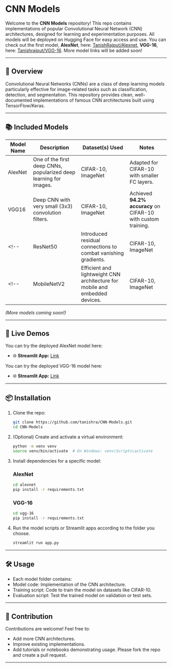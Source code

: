# CNN Models

Welcome to the **CNN Models** repository! This repo contains implementations of popular Convolutional Neural Network (CNN) architectures, designed for learning and experimentation purposes.
All models will be deployed on Hugging Face for easy access and use. You can check out the first model, **AlexNet**, here: [TanishRajput/Alexnet](https://huggingface.co/TanishRajput/Alexnet), **VGG-16**, here: [Tanishrajput/VGG-16](https://huggingface.co/Tanishrajput/VGG-16). More model links will be added soon!

---

## 🚀 Overview

Convolutional Neural Networks (CNNs) are a class of deep learning models particularly effective for image-related tasks such as classification, detection, and segmentation. This repository provides clean, well-documented implementations of famous CNN architectures built using TensorFlow/Keras.

---

## 📚 Included Models

| Model Name  | Description                                         | Dataset(s) Used        | Notes                                   |
|-------------|-----------------------------------------------------|-------------------------|-----------------------------------------|
| AlexNet     | One of the first deep CNNs, popularized deep learning for images. | CIFAR-10, ImageNet    | Adapted for CIFAR-10 with smaller FC layers. |
| VGG16       | Deep CNN with very small (3x3) convolution filters. | CIFAR-10, ImageNet    | Achieved **94.2% accuracy** on CIFAR-10 with custom training. |
<!-- | ResNet50    | Introduced residual connections to combat vanishing gradients. | CIFAR-10, ImageNet    | Powerful architecture for deep networks. | -->
<!-- | MobileNetV2 | Efficient and lightweight CNN architecture for mobile and embedded devices. | CIFAR-10, ImageNet    | Great for resource-constrained environments. | -->

*(More models coming soon!)*

---

## 🔗 Live Demos

You can try the deployed AlexNet model here:

- 🌐 **Streamlit App:** [Link](https://cnn-models-dhuwwjq428nsujvkbmrvd3.streamlit.app)

You can try the deployed VGG-16 model here:

- 🌐 **Streamlit App:** [Link](https://cnn-models-7jb2etgepabdragvfhtdpr.streamlit.app)

--- 

## 📦 Installation

1. Clone the repo:
   ```bash
   git clone https://github.com/tanishra/CNN-Models.git
   cd CNN-Models
   `````
2. (Optional) Create and activate a virtual environment:
    ```bash
    python -m venv venv
    source venv/bin/activate  # On Windows: venv\Scripts\activate
    ````
3. Install dependencies for a specific model:
    ### AlexNet
    ```bash
    cd alexnet
    pip install -r requirements.txt
    ```

    ### VGG-16
    ```bash
    cd vgg-16
    pip install -r requirements.txt
    `````
4. Run the model scripts or Streamlit apps according to the folder you choose.
    ```bash
    streamlit run app.py
    `````

---

## 🛠 Usage
- Each model folder contains:
- Model code: Implementation of the CNN architecture.
- Training script: Code to train the model on datasets like CIFAR-10.
- Evaluation script: Test the trained model on validation or test sets.

---

## 🤝 Contribution
Contributions are welcome! Feel free to:
- Add more CNN architectures.
- Improve existing implementations.
- Add tutorials or notebooks demonstrating usage.
Please fork the repo and create a pull request.

---

<!-- ## 📄 License
This repository is licensed under the MIT License. See the LICENSE file for details. -->
